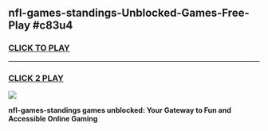 
## nfl-games-standings-Unblocked-Games-Free-Play #c83u4
<h3>
<a href="https://us.freeplayer.one?title=nfl-games-standings&ref=9M">CLICK TO PLAY</a></h3>
<hr>

<h3>
<a href="https://us.freeplayer.one?title=nfl-games-standings&ref=9M">CLICK 2 PLAY</a>
  
</h3>

<a href="https://us.freeplayer.one?title=nfl-games-standings&ref=9M"><img src="https://clearcache.store/games.png"></a>


**nfl-games-standings games unblocked: Your Gateway to Fun and Accessible Online Gaming**

